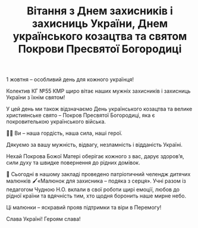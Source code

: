 ﻿---
title: Вітання з Днем захисників і захисниць України, Днем українського козацтва та святом Покрови Пресвятої Богородиці
---

1 жовтня – особливий день для кожного українця!

Колектив КГ №55 КМР щиро вітає наших мужніх захисників і захисниць України з їхнім святом!

У цей день ми також відзначаємо День українського козацтва та велике християнське свято – Покров Пресвятої Богородиці, яка є покровителькою українського війська.

💙💛 Ви – наша гордість, наша сила, наші герої.

Дякуємо за вашу мужність, відвагу, незламність і відданість Україні.

Нехай Покрова Божої Матері оберігає кожного з вас, дарує здоров’я, сили духу та швидке повернення до рідних домівок.

🎨 Сьогодні в нашому закладі проведено патріотичний челендж дитячих малюнків 🖌️«Малюнок для захисника – подяка з серця». Учні разом із педагогом Чудною Н.О. вклали в свої роботи щирі емоції, любов до рідної країни та вдячність тим, хто щодня боронить наше мирне небо.

Ці малюнки – яскравий прояв підтримки та віри в Перемогу!

Слава Україні! Героям слава!

<slideshow />